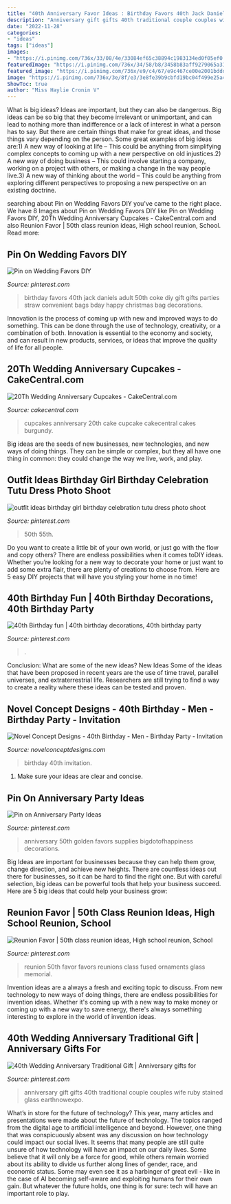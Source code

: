 ```yaml
---
title: "40th Anniversary Favor Ideas : Birthday Favors 40th Jack Daniels Adult 50th Coke Diy Gift Gifts Parties Straw Convenient Bags Bday Happy Christmas Bag Decorations"
description: "Anniversary gift gifts 40th traditional couple couples wife ruby stained glass earthnowexpo"
date: "2022-11-28"
categories:
- "ideas"
tags: ["ideas"]
images:
- "https://i.pinimg.com/736x/33/08/4e/33084ef65c38894c1983134ed0f05ef0.jpg"
featuredImage: "https://i.pinimg.com/736x/34/58/b8/3458b83aff9279065a3162518cc2852f.jpg"
featured_image: "https://i.pinimg.com/736x/e9/c4/67/e9c467ce00e2001bddde51c7408a529c.jpg"
image: "https://i.pinimg.com/736x/3e/8f/e3/3e8fe39b9cbfd19bc04f499e25a47aff.jpg"
ShowToc: true
author: "Miss Haylie Cronin V"
---
```



What is big ideas?
Ideas are important, but they can also be dangerous. Big ideas can be so big that they become irrelevant or unimportant, and can lead to nothing more than indifference or a lack of interest in what a person has to say. But there are certain things that make for great ideas, and those things vary depending on the person. Some great examples of big ideas are:1) A new way of looking at life – This could be anything from simplifying complex concepts to coming up with a new perspective on old injustices.2) A new way of doing business – This could involve starting a company, working on a project with others, or making a change in the way people live.3) A new way of thinking about the world – This could be anything from exploring different perspectives to proposing a new perspective on an existing doctrine.

	

		
searching about Pin on Wedding Favors DIY you've came to the right place. We have 8 Images about Pin on Wedding Favors DIY like Pin on Wedding Favors DIY, 20Th Wedding Anniversary Cupcakes - CakeCentral.com and also Reunion Favor | 50th class reunion ideas, High school reunion, School. Read more:
		
    
## Pin On Wedding Favors DIY

<img loading=lazy src="https://i.pinimg.com/736x/e9/c4/67/e9c467ce00e2001bddde51c7408a529c.jpg" onerror="this.onerror=null;this.src='https://tse1.mm.bing.net/th?id=OIP.pp46vO0SzaxJBn2eeLu8cwHaJ3&amp;pid=15.1';" alt="Pin on Wedding Favors DIY">

_Source: pinterest.com_

>birthday favors 40th jack daniels adult 50th coke diy gift gifts parties straw convenient bags bday happy christmas bag decorations. 

	

Innovation is the process of coming up with new and improved ways to do something. This can be done through the use of technology, creativity, or a combination of both. Innovation is essential to the economy and society, and can result in new products, services, or ideas that improve the quality of life for all people.

    
## 20Th Wedding Anniversary Cupcakes - CakeCentral.com

<img loading=lazy src="https://cdn001.cakecentral.com/gallery/2015/03/900_838607yIqv_20th-wedding-anniversary-cupcakes.jpg" onerror="this.onerror=null;this.src='https://tse1.mm.bing.net/th?id=OIP.AhBZBOU3yGNgYa1xydZwdgHaLK&amp;pid=15.1';" alt="20Th Wedding Anniversary Cupcakes - CakeCentral.com">

_Source: cakecentral.com_

>cupcakes anniversary 20th cake cupcake cakecentral cakes burgundy. 

	

Big ideas are the seeds of new businesses, new technologies, and new ways of doing things. They can be simple or complex, but they all have one thing in common: they could change the way we live, work, and play.

    
## Outfit Ideas Birthday Girl Birthday Celebration Tutu Dress Photo Shoot

<img loading=lazy src="https://i.pinimg.com/736x/34/58/b8/3458b83aff9279065a3162518cc2852f.jpg" onerror="this.onerror=null;this.src='https://tse3.mm.bing.net/th?id=OIP.FXq4vIXFebmtcKbrJT3UawHaKw&amp;pid=15.1';" alt="outfit ideas birthday girl birthday celebration tutu dress photo shoot">

_Source: pinterest.com_

>50th 55th. 

	

Do you want to create a little bit of your own world, or just go with the flow and copy others? There are endless possibilities when it comes toDIY ideas. Whether you’re looking for a new way to decorate your home or just want to add some extra flair, there are plenty of creations to choose from. Here are 5 easy DIY projects that will have you styling your home in no time!

    
## 40th Birthday Fun | 40th Birthday Decorations, 40th Birthday Party

<img loading=lazy src="https://i.pinimg.com/736x/3e/8f/e3/3e8fe39b9cbfd19bc04f499e25a47aff.jpg" onerror="this.onerror=null;this.src='https://tse4.mm.bing.net/th?id=OIP.UgGxOPZy7lacHyxNjCtlSAHaLH&amp;pid=15.1';" alt="40th Birthday fun | 40th birthday decorations, 40th birthday party">

_Source: pinterest.com_

>. 

	

Conclusion: What are some of the new ideas?
New Ideas
Some of the ideas that have been proposed in recent years are the use of time travel, parallel universes, and extraterrestrial life. Researchers are still trying to find a way to create a reality where these ideas can be tested and proven.

    
## Novel Concept Designs - 40th Birthday - Men - Birthday Party - Invitation

<img loading=lazy src="https://cdn.shopify.com/s/files/1/0248/3042/products/40_-_Birthday_-_Grey_PROMO_507a75c4-60c4-475c-87c7-911f33ecaa9f_1024x1024.jpg?v=1576593256" onerror="this.onerror=null;this.src='https://tse4.mm.bing.net/th?id=OIP.f4Qj3qq-kUb0qJwF0aUZ8wHaGs&amp;pid=15.1';" alt="Novel Concept Designs - 40th Birthday - Men - Birthday Party - Invitation">

_Source: novelconceptdesigns.com_

>birthday 40th invitation. 

	

1. Make sure your ideas are clear and concise.

    
## Pin On Anniversary Party Ideas

<img loading=lazy src="https://i.pinimg.com/736x/33/08/4e/33084ef65c38894c1983134ed0f05ef0.jpg" onerror="this.onerror=null;this.src='https://tse3.mm.bing.net/th?id=OIP.lG8YXUuNqB6-1TCWw73zagHaNB&amp;pid=15.1';" alt="Pin on Anniversary Party Ideas">

_Source: pinterest.com_

>anniversary 50th golden favors supplies bigdotofhappiness decorations. 

	

Big Ideas are important for businesses because they can help them grow, change direction, and achieve new heights. There are countless ideas out there for businesses, so it can be hard to find the right one. But with careful selection, big ideas can be powerful tools that help your business succeed. Here are 5 big ideas that could help your business grow: 

    
## Reunion Favor | 50th Class Reunion Ideas, High School Reunion, School

<img loading=lazy src="https://i.pinimg.com/736x/3e/a9/2b/3ea92be7445656113dfe433f70e5ed36--reunions-high-school.jpg" onerror="this.onerror=null;this.src='https://tse1.mm.bing.net/th?id=OIP.c0g_v6VWCRyJwabaLvzcBADYEg&amp;pid=15.1';" alt="Reunion Favor | 50th class reunion ideas, High school reunion, School">

_Source: pinterest.com_

>reunion 50th favor favors reunions class fused ornaments glass memorial. 

	

Invention ideas are a always a fresh and exciting topic to discuss. From new technology to new ways of doing things, there are endless possibilities for invention ideas. Whether it's coming up with a new way to make money or coming up with a new way to save energy, there's always something interesting to explore in the world of invention ideas.

    
## 40th Wedding Anniversary Traditional Gift | Anniversary Gifts For

<img loading=lazy src="https://i.pinimg.com/736x/d8/85/ca/d885caf296f90c693bf83c49064722e6.jpg" onerror="this.onerror=null;this.src='https://tse2.mm.bing.net/th?id=OIP.mvYL0K4zjniwfpYesPqPOQHaJ3&amp;pid=15.1';" alt="40th Wedding Anniversary Traditional Gift | Anniversary gifts for">

_Source: pinterest.com_

>anniversary gift gifts 40th traditional couple couples wife ruby stained glass earthnowexpo. 

	

What’s in store for the future of technology?
This year, many articles and presentations were made about the future of technology. The topics ranged from the digital age to artificial intelligence and beyond. However, one thing that was conspicuously absent was any discussion on how technology could impact our social lives. 
It seems that many people are still quite unsure of how technology will have an impact on our daily lives. Some believe that it will only be a force for good, while others remain worried about its ability to divide us further along lines of gender, race, and economic status. Some may even see it as a harbinger of great evil - like in the case of AI becoming self-aware and exploiting humans for their own gain. But whatever the future holds, one thing is for sure: tech will have an important role to play.

